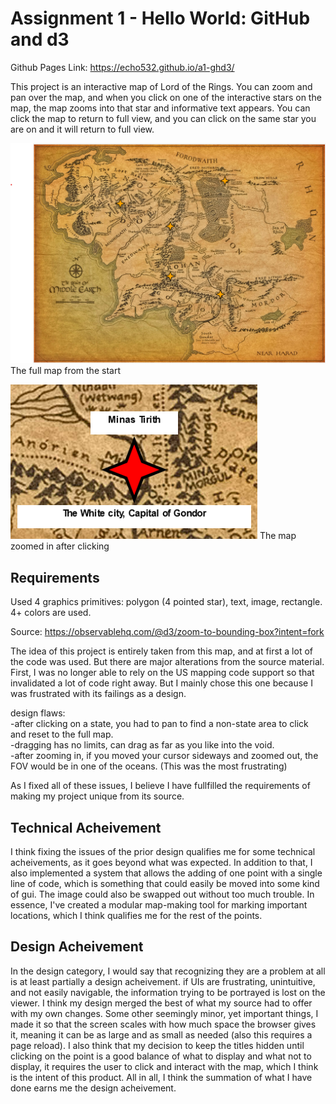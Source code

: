 Assignment 1 - Hello World: GitHub and d3  
===

Github Pages Link: https://echo532.github.io/a1-ghd3/


This project is an interactive map of Lord of the Rings. You can zoom and pan over the map, and when you click on one of the interactive stars on the map, the map zooms into that star and informative text appears. You can click the map to return to full view, and you can click on the same star you are on and it will return to full view.

![The full map from the start](ReadmeScreenshot1.png)
The full map from the start

![The map zoomed in after clicking](ReadmeScreenshot2.png)
The map zoomed in after clicking

Requirements
---

Used 4 graphics primitives: polygon (4 pointed star), text, image, rectangle. 4+ colors are used.

Source: https://observablehq.com/@d3/zoom-to-bounding-box?intent=fork

The idea of this project is entirely taken from this map, and at first a lot of the code was used. But there are major alterations from the source material. First, I was no longer able to rely on the US mapping code support so that invalidated a lot of code right away. But I mainly chose this one because I was frustrated with its failings as a design.

design flaws:  
-after clicking on a state, you had to pan to find a non-state area to click and reset to the full map.  
-dragging has no limits, can drag as far as you like into the void.  
-after zooming in, if you moved your cursor sideways and zoomed out, the FOV would be in one of the oceans. (This was the most frustrating)  

As I fixed all of these issues, I believe I have fullfilled the requirements of making my project unique from its source.

Technical Acheivement
---

I think fixing the issues of the prior design qualifies me for some technical acheivements, as it goes beyond what was expected. In addition to that, I also implemented a system that allows the adding of one point with a single line of code, which is something that could easily be moved into some kind of gui. The image could also be swapped out without too much trouble. In essence, I've created a modular map-making tool for marking important locations, which I think qualifies me for the rest of the points.



Design Acheivement
---

In the design category, I would say that recognizing they are a problem at all is at least partially a design acheivement. if UIs are frustrating, unintuitive, and not easily navigable, the information trying to be portrayed is lost on the viewer. I think my design merged the best of what my source had to offer with my own changes. Some other seemingly minor, yet important things, I made it so that the screen scales with how much space the browser gives it, meaning it can be as large and as small as needed (also this requires a page reload). I also think that my decision to keep the titles hidden until clicking on the point is a good balance of what to display and what not to display, it requires the user to click and interact with the map, which I think is the intent of this product. All in all, I think the summation of what I have done earns me the design acheivement.